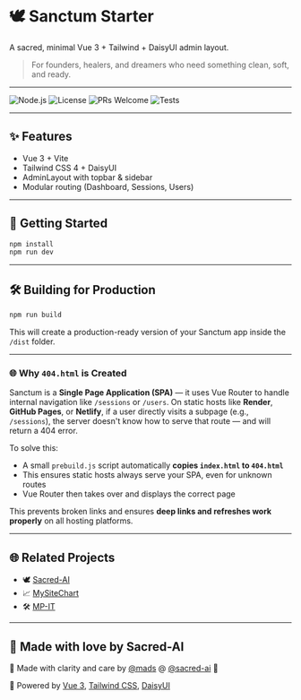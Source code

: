 # 🕊️ Sanctum Starter

A sacred, minimal Vue 3 + Tailwind + DaisyUI admin layout.

> For founders, healers, and dreamers who need something clean, soft, and ready.

---

![Node.js](https://img.shields.io/badge/Node.js-18.x-green)
![License](https://img.shields.io/github/license/madspaaskesen/sacred-starter)
![PRs Welcome](https://img.shields.io/badge/PRs-welcome-brightgreen.svg)
![Tests](https://img.shields.io/badge/tests-passing-brightgreen)

---

## ✨ Features
- Vue 3 + Vite
- Tailwind CSS 4 + DaisyUI
- AdminLayout with topbar & sidebar
- Modular routing (Dashboard, Sessions, Users)

---

## 🌱 Getting Started

```bash
npm install
npm run dev
```

---

## 🛠️ Building for Production

```bash
npm run build
```

This will create a production-ready version of your Sanctum app inside the `/dist` folder.

---

### 🌐 Why `404.html` is Created

Sanctum is a **Single Page Application (SPA)** — it uses Vue Router to handle internal navigation like `/sessions` or `/users`. On static hosts like **Render**, **GitHub Pages**, or **Netlify**, if a user directly visits a subpage (e.g., `/sessions`), the server doesn't know how to serve that route — and will return a 404 error.

To solve this:

* A small `prebuild.js` script automatically **copies `index.html` to `404.html`**
* This ensures static hosts always serve your SPA, even for unknown routes
* Vue Router then takes over and displays the correct page

This prevents broken links and ensures **deep links and refreshes work properly** on all hosting platforms.

---

## 🌐 Related Projects

- 🕊️ [Sacred-AI](https://sacred-ai.com)
- 📈 [MySiteChart](https://mysitechart.com)
- 🛠️ [MP-IT](https://mp-it.dk)

---

## 💛 Made with love by Sacred-AI

🙏 Made with clarity and care by [@mads](https://github.com/madspaaskesen) @ [@sacred-ai](https://github.com/Sacred-AI) 💛

🌸 Powered by [Vue 3](https://vuejs.org), [Tailwind CSS](https://tailwindcss.com), [DaisyUI](https://daisyui.com)
